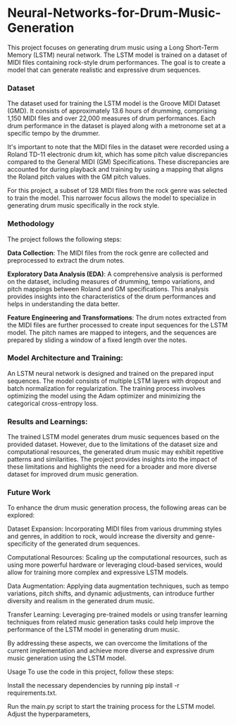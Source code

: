 # Neural-Networks-for-Drum-Music-Generation

This project focuses on generating drum music using a Long Short-Term Memory (LSTM) neural network. The LSTM model is trained on a dataset of MIDI files containing rock-style drum performances. The goal is to create a model that can generate realistic and expressive drum sequences.

### Dataset
The dataset used for training the LSTM model is the Groove MIDI Dataset (GMD). It consists of approximately 13.6 hours of drumming, comprising 1,150 MIDI files and over 22,000 measures of drum performances. Each drum performance in the dataset is played along with a metronome set at a specific tempo by the drummer.

It's important to note that the MIDI files in the dataset were recorded using a Roland TD-11 electronic drum kit, which has some pitch value discrepancies compared to the General MIDI (GM) Specifications. These discrepancies are accounted for during playback and training by using a mapping that aligns the Roland pitch values with the GM pitch values.

For this project, a subset of 128 MIDI files from the rock genre was selected to train the model. This narrower focus allows the model to specialize in generating drum music specifically in the rock style.

### Methodology
The project follows the following steps:

**Data Collection**: The MIDI files from the rock genre are collected and preprocessed to extract the drum notes.

**Exploratory Data Analysis (EDA)**: A comprehensive analysis is performed on the dataset, including measures of drumming, tempo variations, and pitch mappings between Roland and GM specifications. This analysis provides insights into the characteristics of the drum performances and helps in understanding the data better.

**Feature Engineering and Transformations**: The drum notes extracted from the MIDI files are further processed to create input sequences for the LSTM model. The pitch names are mapped to integers, and the sequences are prepared by sliding a window of a fixed length over the notes.

### Model Architecture and Training:
An LSTM neural network is designed and trained on the prepared input sequences. The model consists of multiple LSTM layers with dropout and batch normalization for regularization. The training process involves optimizing the model using the Adam optimizer and minimizing the categorical cross-entropy loss.

### Results and Learnings: 
The trained LSTM model generates drum music sequences based on the provided dataset. However, due to the limitations of the dataset size and computational resources, the generated drum music may exhibit repetitive patterns and similarities. The project provides insights into the impact of these limitations and highlights the need for a broader and more diverse dataset for improved drum music generation.

### Future Work
To enhance the drum music generation process, the following areas can be explored:

Dataset Expansion: Incorporating MIDI files from various drumming styles and genres, in addition to rock, would increase the diversity and genre-specificity of the generated drum sequences.

Computational Resources: Scaling up the computational resources, such as using more powerful hardware or leveraging cloud-based services, would allow for training more complex and expressive LSTM models.

Data Augmentation: Applying data augmentation techniques, such as tempo variations, pitch shifts, and dynamic adjustments, can introduce further diversity and realism in the generated drum music.

Transfer Learning: Leveraging pre-trained models or using transfer learning techniques from related music generation tasks could help improve the performance of the LSTM model in generating drum music.

By addressing these aspects, we can overcome the limitations of the current implementation and achieve more diverse and expressive drum music generation using the LSTM model.

Usage
To use the code in this project, follow these steps:

Install the necessary dependencies by running pip install -r requirements.txt.

Run the main.py script to start the training process for the LSTM model. Adjust the hyperparameters,
